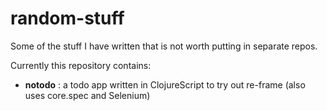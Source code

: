 # random-stuff

Some of the stuff I have written that is not worth putting in separate repos.

Currently this repository contains:
 - **notodo** : a todo app written in ClojureScript to try out re-frame (also uses core.spec and Selenium)

